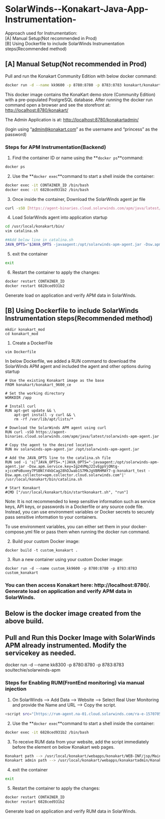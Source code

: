 # SolarWinds--Konakart-Java-App-Instrumentation-

Approach used for Instrumentation:   
[A] Manual Setup(Not recommended in Prod)  
[B] Using Dockerfile to include SolarWinds Instrumentation steps(Recommended method)

## [A] Manual Setup(Not recommended in Prod)

Pull and run the Konakart Community Edition with below docker command: 

```bash
docker run -d --name kk9600 -p 8780:8780 -p 8783:8783 konakart/konakart_9600_ce
```

This docker image contains the KonaKart demo store (Community Edition) with a pre-populated PostgreSQL database. After running the docker run command open a browser and see the storefront at: [http://localhost:8780/konakart/](http://localhost:8780/konakart/)

The Admin Application is at: [http://localhost:8780/konakartadmin/](http://localhost:8780/konakartadmin/)

(login using “admin@konakart.com” as the username and “princess” as the password)

### Steps for APM Instrumentation(Backend)

1) Find the container ID or name using the **`docker ps`**command:

```bash
docker ps
```

2) Use the **`docker exec`**command to start a shell inside the container:

```bash
docker exec -it CONTAINER_ID /bin/bash
docker exec -it 6828ced931b2 /bin/bash
```

3) Once inside the container, Download the SolarWinds agent jar file

```bash
curl -sSO [https://agent-binaries.cloud.solarwinds.com/apm/java/latest/solarwinds-apm-agent.jar](https://agent-binaries.cloud.solarwinds.com/apm/java/latest/solarwinds-apm-agent.jar)
```

4) Load SolarWinds agent into application startup

```bash
cd /usr/local/konakart/bin/
vim catalina.sh
```

```bash
##Add below line in catalina.sh
JAVA_OPTS="$JAVA_OPTS -javaagent:/opt/solarwinds-apm-agent.jar -Dsw.apm.service.key=Ig24VMqJ2IvEgpVjONtg-xjccmPoBuxey7PSBNlY4kbCag28hDJwab1S7MkJgVBRHMAY7-g:test_docker -Dsw.apm.collector=[apm.collector.cloud.solarwinds.com](http://apm.collector.cloud.solarwinds.com/)"
```

5) exit the container 

```bash
exit
```

6) Restart the container to apply the changes:

```bash
docker restart CONTAINER_ID
docker restart 6828ced931b2 
```

Generate load on application and verify APM data in SolarWinds. 

## [B] Using Dockerfile to include SolarWinds Instrumentation steps(Recommended method)
```
mkdir konakart_mod
cd konakart_mod
```
1) Create a DockerFile
```
vim Dockerfile
```
In below Dockerfile, we added a RUN command to download the SolarWinds APM agent and included the agent and other options during startup
```
# Use the existing Konakart image as the base
FROM konakart/konakart_9600_ce

# Set the working directory
WORKDIR /app

# Install curl
RUN apt-get update && \
    apt-get install -y curl && \
    rm -rf /var/lib/apt/lists/*

# Download the SolarWinds APM agent using curl
RUN curl -sSO https://agent-binaries.cloud.solarwinds.com/apm/java/latest/solarwinds-apm-agent.jar

# Copy the agent to the desired location
RUN mv solarwinds-apm-agent.jar /opt/solarwinds-apm-agent.jar

# Add the JAVA_OPTS line to the catalina.sh file
RUN sed -i 's|^JAVA_OPTS=.*|JAVA_OPTS="-javaagent:/opt/solarwinds-apm-agent.jar -Dsw.apm.service.key=Ig24VMqJ2IvEgpVjONtg-xjccmPoBuxey7PSBNlY4kbCag28hDJwab1S7MkJgVBRHMAY7-g:konakart_test -Dsw.apm.collector=apm.collector.cloud.solarwinds.com"|' /usr/local/konakart/bin/catalina.sh

# Start Konakart
#CMD ["/usr/local/konakart/bin/startkonakart.sh", "run"]

```
Note: It is not recommended to keep sensitive information such as service keys, API keys, or passwords in a Dockerfile or any source code file. Instead, you can use environment variables or Docker secrets to securely pass sensitive information to your containers.

To use environment variables, you can either set them in your docker-compose.yml file or pass them when running the docker run command.  

2) Build your custom Docker image:
```
docker build -t custom_konakart .
```
3) Run a new container using your custom Docker image:
```
docker run -d --name custom_kk9600 -p 8780:8780 -p 8783:8783 custom_konakart
```
### You can then access Konakart here: http://localhost:8780/. Generate load on application and verify APM data in SolarWinds.

## Below is the docker image created from the above build.
## Pull and Run this Docker Image with SolarWinds APM already instrumented. Modify the servicekey as needed. 
docker run -d --name kk8300 -p 8780:8780 -p 8783:8783 soultechie/solarwinds-apm

### Steps for Enabling RUM(FrontEnd monitoring) via manual injection

1) On SolarWinds —> Add Data —> Website —> Select Real User Monitoring and provide the Name and URL —> Copy the script. 

```bash
<script src="[https://rum-agent.na-01.cloud.solarwinds.com/ra-e-1570705138407104512.js](https://rum-agent.na-01.cloud.solarwinds.com/ra-e-1570705138407104512.js)" async></script>
```

2) Use the **`docker exec`**command to start a shell inside the container:

```bash
docker exec -it 6828ced931b2 /bin/bash
```

3) To receive RUM data from your website, add the script immediately before the </body> element on below Konakart web pages.

```bash
Konakart path --> /usr/local/konakart/webapps/konakart/WEB-INF/jsp/MainLayout.jsp
Konakart admin path --> /usr/local/konakart/webapps/konakartadmin/KonakartAdmin.html
```

4) exit the container 

```bash
exit
```

5) Restart the container to apply the changes:

```bash
docker restart CONTAINER_ID
docker restart 6828ced931b2 
```

Generate load on application and verify RUM data in SolarWinds.

